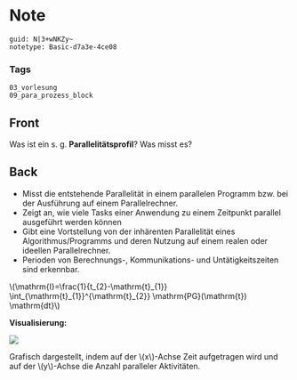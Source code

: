 # Note
```
guid: N|3+wNKZy~
notetype: Basic-d7a3e-4ce08
```

### Tags
```
03_vorlesung
09_para_prozess_block
```

## Front
<p>Was ist ein s. g. <b>Parallelitätsprofil</b>? Was misst es?

## Back
<ul>
  <li>Misst die entstehende Parallelität in einem parallelen
  Programm bzw. bei der Ausführung auf einem Parallelrechner.
  <li>Zeigt an, wie viele Tasks einer Anwendung zu einem Zeitpunkt
  parallel ausgeführt werden können
  <li>Gibt eine Vortstellung von der inhärenten Parallelität eines
  Algorithmus/Programms und deren Nutzung auf einem realen oder
  ideellen Parallelrechner.
  <li>Perioden von Berechnungs-, Kommunikations- und
  Untätigkeitszeiten sind erkennbar.
</ul>
<p>\(\mathrm{I}=\frac{1}{t_{2}-\mathrm{t}_{1}}
\int_{\mathrm{t}_{1}}^{\mathrm{t}_{2}} \mathrm{PG}(\mathrm{t})
\mathrm{dt}\)
<p><b>Visualisierung:</b>
<p><img src="1Xdbcv6fQ3BNhvwy46Gz.png">
<p>Grafisch dargestellt, indem auf der \(x\)-Achse Zeit aufgetragen
wird und auf der \(y\)-Achse die Anzahl paralleler Aktivitäten.
